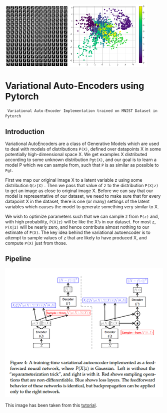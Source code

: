 <img src="images/digit_transition.png" width="200" /> <img src="images/scatter_both.png" width="250" />

# Variational Auto-Encoders using Pytorch

` Variational Auto-Encoder Implementation trained on MNIST Dataset in Pytorch`

## Introduction

Variational AutoEncoders are a class of Generative Models which are used to deal with models of distributions `P(X)`, defined over datapoints X in some potentially high-dimensional space X. We get examples X distributed according to some unknown distribution `Pgt(X)`, and our goal is to learn a model P which we can sample from, such that `P` is as similar as possible to `Pgt`.

First we map our original image X to a latent variable z using some distribution `Q(z|X)` . Then we pass that value of z to the distribution `P(X|z)` to get an image as close to original image X.
Before we can say that our model is representative of our dataset, we need to make sure that for every datapoint X in the dataset, there is one (or many) settings of the latent variables which causes the model to generate something very similar to X. 

We wish to optimize parameters such that we can sample z from `P(z)` and, with high probability, `P(X|z)` will be like the X’s in our dataset. For most z, `P(X|z)` will be nearly zero, and hence contribute
almost nothing to our estimate of `P(X)`. The key idea behind the variational
autoencoder is to attempt to sample values of z that are likely to have
produced X, and compute `P(X)` just from those.

## Pipeline

<img src="images/VAE_pipeline.png" />

This image has been taken from this [tutorial](https://arxiv.org/pdf/1606.05908).
